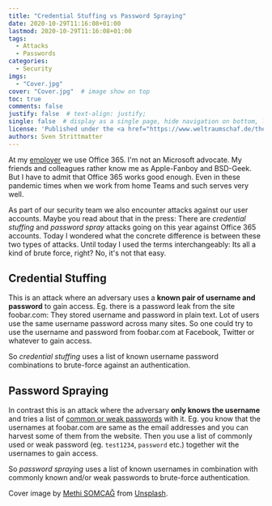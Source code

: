 ```yaml
---
title: "Credential Stuffing vs Password Spraying"
date: 2020-10-29T11:16:08+01:00
lastmod: 2020-10-29T11:16:08+01:00
tags:
  - Attacks
  - Passwords
categories:
  - Security
imgs:
  - "Cover.jpg"
cover: "Cover.jpg"  # image show on top
toc: true
comments: false
justify: false  # text-align: justify;
single: false  # display as a single page, hide navigation on bottom, like as about page.
license: 'Published under the <a href="https://www.weltraumschaf.de/the-beer-ware-license.txt">THE BEER-WARE LICENSE</a>.'
authors: Sven Strittmatter
---
```


At my [employer](https://www.iteratec.com) we use Office 365. I'm not an Microsoft advocate. My friends and colleagues rather know me as Apple-Fanboy and BSD-Geek. But I have to admit that Office 365 works good enough. Even in these pandemic times when we work from home Teams and such serves very well.

As part of our security team we also encounter attacks against our user accounts. Maybe you read about that in the press: There are _credential stuffing_ and _password spray_ attacks going on this year against Office 365 accounts. Today I wondered what the concrete difference is between these two types of attacks. Until today I used the terms interchangeably: Its all a kind of brute force, right? No, it's not that easy.

## Credential Stuffing

This is an attack where an adversary uses a **known pair of username and password** to gain access. Eg. there is a password leak from the site foobar.com: They stored username and password in plain text. Lot of users use the same username password across many sites. So one could try to use the username and password from foobar.com at Facebook, Twitter or whatever to gain access.

So _credential stuffing_ uses a list of known username password combinations to brute-force against an authentication.

## Password Spraying

In contrast this is an attack where the adversary **only knows the username** and tries a list of [common or weak passwords](https://en.wikipedia.org/wiki/List_of_the_most_common_passwords) with it. Eg. you know that the usernames at foobar.com are same as the email addresses and you can harvest some of them from the website. Then you use a list of commonly used or weak password (eg. `test1234`, `password` etc.) together wit the usernames to gain access.

So _password spraying_ uses a list of known usernames in combination with commonly known and/or weak passwords to brute-force authentication.

Cover image by [Methi SOMÇAĞ](https://unsplash.com/@methi_somcag) from [Unsplash](https://unsplash.com/).